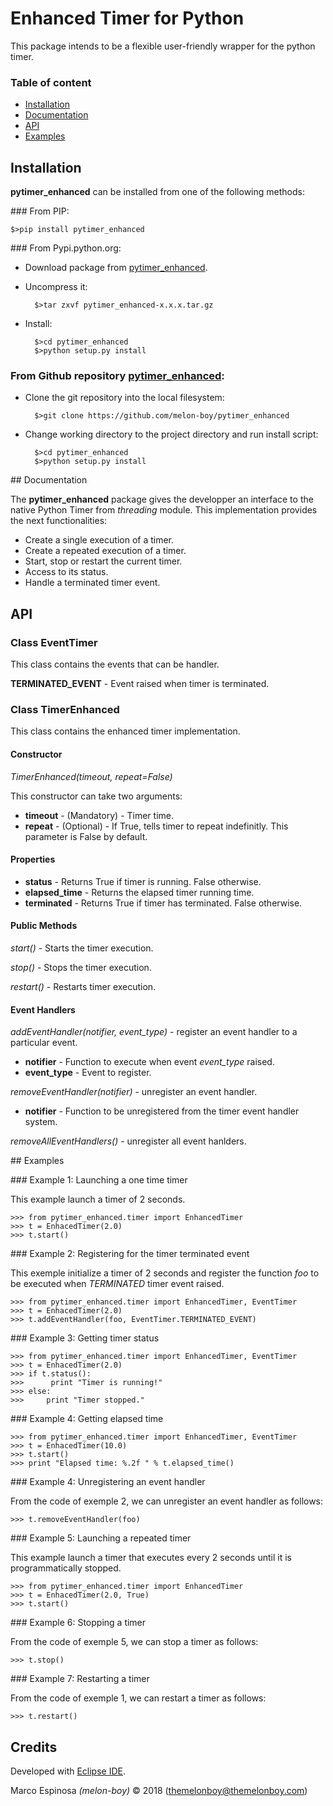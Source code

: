 # Enhanced Timer for Python



This package intends to be a flexible user-friendly wrapper for the python timer. 


### Table of content

- [Installation](##Installation)
- [Documentation](##Documentation)
- [API](##API)
- [Examples](##Examples)



## Installation


**pytimer_enhanced** can be installed from one of the following methods:

### From PIP:
```
$>pip install pytimer_enhanced
```

### From Pypi.python.org:

* Download package from [pytimer_enhanced](http://pypi.python.org/pytimer_enhanced).
* Uncompress it:
	
		$>tar zxvf pytimer_enhanced-x.x.x.tar.gz
		
* Install:

		$>cd pytimer_enhanced
		$>python setup.py install
		
### From Github repository [pytimer_enhanced](https://github.com/melon-boy/pytimer_enhanced):

* Clone the git repository into the local filesystem:

		$>git clone https://github.com/melon-boy/pytimer_enhanced

* Change working directory to the project directory and run install script:

		$>cd pytimer_enhanced
		$>python setup.py install
	
## Documentation

The **pytimer_enhanced** package gives the developper an interface to the native Python Timer from *threading* module. This implementation provides the next functionalities:

* Create a single execution of a timer.
* Create a repeated execution of a timer.
* Start, stop or restart the current timer.
* Access to its status.
* Handle a terminated timer event.

## API

### Class EventTimer

This class contains the events that can be handler.

**TERMINATED_EVENT** - Event raised when timer is terminated.

### Class TimerEnhanced

This class contains the enhanced timer implementation. 

#### Constructor

*TimerEnhanced(timeout, repeat=False)*

This constructor can take two arguments:

* **timeout** - (Mandatory) - Timer time.
* **repeat** - (Optional) - If True, tells timer to repeat indefinitly. This parameter is False by default.

#### Properties

* **status** - Returns True if timer is running. False otherwise.
* **elapsed_time** - Returns the elapsed timer running time.
* **terminated** - Returns True if timer has terminated. False otherwise.

#### Public Methods

*start()* - Starts the timer execution.

*stop()* - Stops the timer execution.

*restart()* - Restarts timer execution.

#### Event Handlers

*addEventHandler(notifier, event_type)* - register an event handler to a particular event.

* **notifier** - Function to execute when event *event_type* raised.
* **event_type** - Event to register.

*removeEventHandler(notifier)* - unregister an event handler.

* **notifier** - Function to be unregistered from the timer event handler system.

*removeAllEventHandlers()* - unregister all event hanlders.

## Examples

### Example 1: Launching a one time timer

This example launch a timer of 2 seconds.

	>>> from pytimer_enhanced.timer import EnhancedTimer
	>>> t = EnhacedTimer(2.0)
	>>> t.start()

### Example 2: Registering for the timer terminated event

This exemple initialize a timer of 2 seconds and register the function *foo* to be executed when *TERMINATED* timer event raised.

	>>> from pytimer_enhanced.timer import EnhancedTimer, EventTimer
	>>> t = EnhacedTimer(2.0)
	>>> t.addEventHandler(foo, EventTimer.TERMINATED_EVENT)

	
### Example 3: Getting timer status 

	>>> from pytimer_enhanced.timer import EnhancedTimer, EventTimer
	>>> t = EnhacedTimer(2.0)
	>>> if t.status():
	>>>	     print "Timer is running!"
	>>> else:
	>>>     print "Timer stopped." 

### Example 4: Getting elapsed time

	>>> from pytimer_enhanced.timer import EnhancedTimer, EventTimer
	>>> t = EnhacedTimer(10.0)
	>>> t.start()
	>>>	print "Elapsed time: %.2f " % t.elapsed_time()     

### Example 4: Unregistering an event handler

From the code of exemple 2, we can unregister an event handler as follows:

	>>> t.removeEventHandler(foo)

### Example 5: Launching a repeated timer

This example launch a timer that executes every 2 seconds until it is programmatically stopped.

	>>> from pytimer_enhanced.timer import EnhancedTimer
	>>> t = EnhacedTimer(2.0, True)
	>>> t.start()

### Example 6: Stopping a timer

From the code of exemple 5, we can stop a timer as follows:

	>>> t.stop()


### Example 7: Restarting a timer

From the code of exemple 1, we can restart a timer as follows:

	>>> t.restart()

## Credits

Developed with [Eclipse IDE](https://www.eclipse.org).

Marco Espinosa *(melon-boy)* © 2018 (themelonboy@themelonboy.com)

